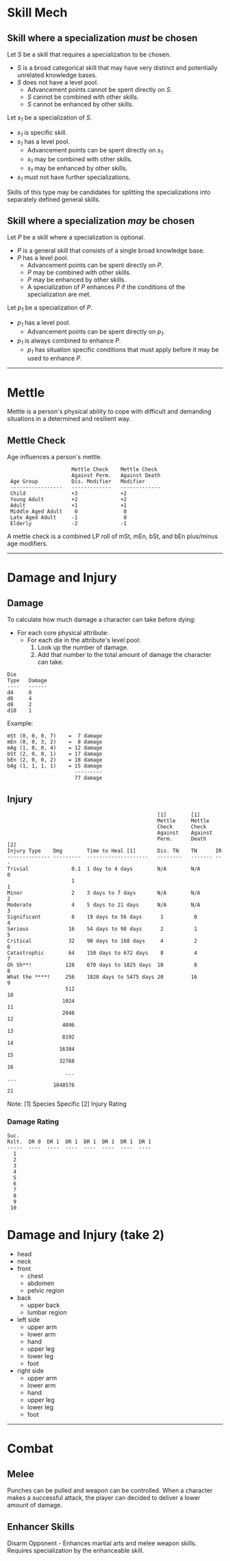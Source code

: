 # Skill Mech

## Skill where a specialization _must_ be chosen

Let <i>S</i> be a skill that requires a specialization to be chosen.

* <i>S</i> is a broad categorical skill that may have very distinct and potentially unrelated knowledge bases.
* <i>S</i> does not have a level pool.
  * Advancement points cannot be spent directly on <i>S</i>.
  * <i>S</i> cannot be combined with other skills.
  * <i>S</i> cannot be enhanced by other skills.

Let <i>s<sub>1</sub></i> be a specialization of <i>S</i>.

* <i>s<sub>1</sub></i> is specific skill.
* <i>s<sub>1</sub></i> has a level pool.
  * Advancement points can be spent directly on <i>s<sub>1</sub></i>.
  * <i>s<sub>1</sub></i> may be combined with other skills.
  * <i>s<sub>1</sub></i> may be enhanced by other skills.
* <i>s<sub>1</sub></i> must not have further specializations.

Skills of this type may be candidates for splitting the specializations into separately defined general skills.


## Skill where a specialization _may_ be chosen

Let _P_ be a skill where a specialization is optional.

* _P_ is a general skill that consists of a single broad knowledge base.
* _P_ has a level pool.
  * Advancement points can be spent directly on _P_.
  * _P_ may be combined with other skills.
  * _P_ may be enhanced by other skills.
  * A specialization of _P_ enhances _P_ if the conditions of the specialization are met.

Let _p<sub>1</sub>_ be a specialization of _P_.

* _p<sub>1</sub>_ has a level pool.
  * Advancement points can be spent directly on _p<sub>1</sub>_.
* _p<sub>1</sub>_ is always combined to enhance _P_.
  * _p<sub>1</sub>_ has situation specific conditions that must apply before it may be used to enhance _P_.
  
* * *

# Mettle

Mettle is a person's physical ability to cope with difficult and demanding situations in a determined and resilient way.

## Mettle Check

Age influences a person's mettle.

                         Mettle Check    Mettle Check
                         Against Perm.   Against Death
     Age Group           Dis. Modifier   Modifier
     -----------------   -------------   -------------
     Child               +3              +2
     Young Adult         +2              +2
     Adult               +1              +1
     Middle Aged Adult    0               0
     Late Aged Adult     -1               0
     Elderly             -2              -1




A mettle check is a combined LP roll of mSt, mEn, bSt, and bEn plus/minus age modifiers.

* * *

# Damage and Injury

## Damage

To calculate how much damage a character can take before dying:

<ul>
  <li>For each core physical attribute:
    <ul>
      <li>For each die in the attribute's level pool:
        <ol>
          <li>Look up the number of damage.</li>
          <li>Add that number to the total amount of damage the character can take.</li>
        </ol>
      </li>
    </ul>
  </li>
</ul>


    Die
    Type   Damage
    ----   ------
    d4     8
    d6     4
    d8     2
    d10    1

Example:

    mSt (0, 0, 0, 7)    =  7 damage
    mEn (0, 0, 3, 2)    =  8 damage
    mAg (1, 0, 0, 4)    = 12 damage
    bSt (2, 0, 0, 1)    = 17 damage
    bEn (2, 0, 0, 2)    = 18 damage
    bAg (1, 1, 1, 1)    = 15 damage
                          ---------
                          77 damage

## Injury



                                                     [1]        [1]
                                                     Mettle     Mettle
                                                     Check      Check
                                                     Against    Against
                                                     Perm.      Death   [2]
    Injury Type    Dmg        Time to Heal [1]       Dis. TN    TN      IR
    -------------- ---------  --------------------   --------   ------- ---
    Trivial              0.1  1 day to 4 days        N/A        N/A       0
                         1                                                1
    Minor                2    3 days to 7 days       N/A        N/A       2
    Moderate             4    5 days to 21 days      N/A        N/A       3
    Significant          8    19 days to 56 days      1          0        4
    Serious             16    54 days to 98 days      2          1        5
    Critical            32    90 days to 168 days     4          2        6
    Catastrophic        64    150 days to 672 days    8          4        7
    Oh Sh**!           128    670 days to 1825 days  10          8        8
    What the ****!     256    1820 days to 5475 days 20         16        9
                       512                                               10
                      1024                                               11
                      2048                                               12
                      4096                                               13
                      8192                                               14
                     16384                                               15
                     32768                                               16
                       ...                                              ...
                   1048576                                               21

Note: 
[1] Species Specific
[2] Injury Rating

### Damage Rating

    Suc.
    Rslt.  DR 0  DR 1  DR 1  DR 1  DR 1  DR 1  DR 1
    -----  ----  ----  ----  ----  ----  ----  ----
      1
      2
      3
      4
      5
      6
      7
      8
      9
     10



# Damage and Injury (take 2)

* head
* neck
* front
    * chest
    * abdomen
    * pelvic region
* back
    * upper back
    * lumbar region
* left side
    * upper arm
    * lower arm
    * hand
    * upper leg
    * lower leg
    * foot
* right side
    * upper arm
    * lower arm
    * hand
    * upper leg
    * lower leg
    * foot



* * *

# Combat

## Melee

Punches can be pulled and weapon can be controlled.  When a character makes a successful attack, the player can decided to deliver a lower amount of damage.

## Enhancer Skills

Disarm Opponent - Enhances martial arts and melee weapon skills.  Requires specialization by the enhanceable skill.


